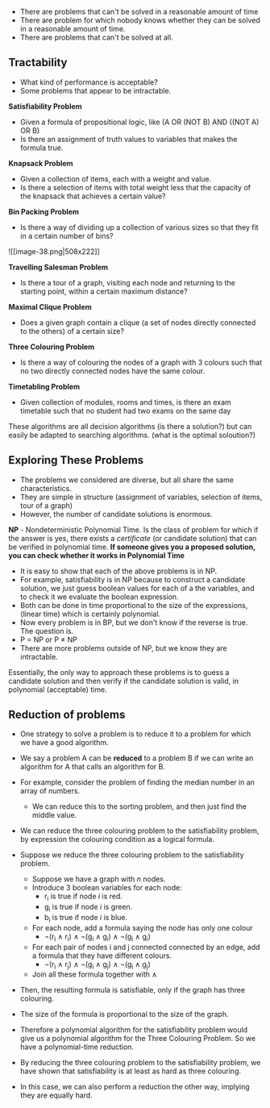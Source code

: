 - There are problems that can't be solved in a reasonable amount of time
- There are problem for which nobody knows whether they can be solved in a reasonable amount of time. 
- There are problems that can't be solved at all. 


## Tractability

- What kind of performance is acceptable?
- Some problems that appear to be intractable.

**Satisfiability Problem**

- Given a formula of propositional logic, like (A OR (NOT B) AND ((NOT A) OR B)
- Is there an assignment of truth values to variables that makes the formula true. 

**Knapsack Problem**

- Given a collection of items, each with a weight and value. 
- Is there a selection of items with total weight less that the capacity of the knapsack that achieves a certain value?

**Bin Packing Problem**

- Is there a way of dividing up a collection of various sizes so that they fit in a certain number of bins?

![[image-38.png|508x222]]

**Travelling Salesman Problem**

- Is there a tour of a graph, visiting each node and returning to the starting point, within a certain maximum distance?

**Maximal Clique Problem**

- Does a given graph contain a clique (a set of nodes directly connected to the others) of a certain size?

**Three Colouring Problem**

- Is there a way of colouring the nodes of a graph with 3 colours such that no two directly connected nodes have the same colour.

**Timetabling Problem**

- Given collection of modules, rooms and times, is there an exam timetable such that no student had two exams on the same day

These algorithms are all decision algorithms (is there a solution?) but can easily be adapted to searching algorithms. (what is the optimal soloution?) 


## Exploring These Problems

- The problems we considered are diverse, but all share the same characteristics.
- They are simple in structure (assignment of variables, selection of items, tour of a graph)
- However, the number of candidate solutions is enormous. 

**NP** - Nondeterministic Polynomial Time. Is the class of problem for which if the answer is yes, there exists a _certificate_ (or candidate solution) that can be verified in polynomial time. **If someone gives you a proposed solution, you can check whether it works in Polynomial Time**


- It is easy to show that each of the above problems is in NP.
- For example, satisfiability is in NP because to construct a candidate solution, we just guess boolean values for each of a the variables, and to check it we evaluate the boolean expression. 
- Both can be done in time proportional to the size of the expressions, (linear time) which is certainly polynomial. 
- Now every problem is in BP, but we don't know if the reverse is true. The question is. 
- P = NP or P ≠ NP
- There are more problems outside of NP, but we know they are intractable. 

Essentially, the only way to approach these problems is to guess a candidate solution and then verify if the candidate solution is valid, in polynomial (acceptable) time. 


## Reduction of problems

- One strategy to solve a problem is to reduce it to a problem for which we have a good algorithm.
- We say a problem A can be **reduced** to a problem B if we can write an algorithm for A that calls an algorithm for B.
- For example, consider the problem of finding the median number in an array of numbers.
	- We can reduce this to the sorting problem, and then just find the middle value. 
- We can reduce the three colouring problem to the satisfiability problem, by expression the colouring condition as a logical formula. 

- Suppose we reduce the three colouring problem to the satisfiability problem.
	- Suppose we have a graph with _n_ nodes.
	- Introduce 3 boolean variables for each node:
		- r<sub>i</sub> is true if node _i_ is red.
		- g<sub>i</sub> is true if node _i_ is green.
		- b<sub>i</sub>  is true if node _i_ is blue.
	- For each node, add a formula saying the node has only one colour
		- ¬(r<sub>i</sub> ∧ r<sub>i</sub>) ∧ ¬(g<sub>i</sub> ∧ g<sub>i</sub>) ∧ ¬(g<sub>i</sub> ∧ g<sub>i</sub>)
	- For each pair of nodes i and j connected connected by an edge, add a formula that they have different colours. 
		- ¬(r<sub>i</sub> ∧ r<sub>j</sub>) ∧ ¬(g<sub>i</sub> ∧ g<sub>j</sub>) ∧ ¬(g<sub>i</sub> ∧ g<sub>j</sub>)
	- Join all these formula together with ∧
- Then, the resulting formula is satisfiable, only if the graph has three colouring. 
- The size of the formula is proportional to the size of the graph. 
- Therefore a polynomial algorithm for the satisfiability problem would give us a polynomial algorithm for the Three Colouring Problem. So we have a polynomial-time reduction. 
- By reducing the three colouring problem to the satisfiability problem, we have shown that satisfiability is at least as hard as three colouring. 
- In this case, we can also perform a reduction the other way, implying they are equally hard. 

